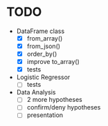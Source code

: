 # TODO
* DataFrame class
  * [x] from_array()
  * [x] from_json()
  * [x] order_by()
  * [x] improve to_array()
  * [x] tests

* Logistic Regressor
  * [ ] tests

* Data Analysis
  * [ ] 2 more hypotheses
  * [ ] confirm/deny hypotheses
  * [ ] presentation